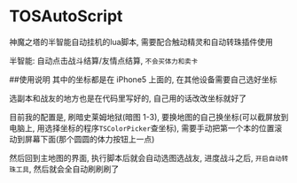 # TOSAutoScript
神魔之塔的半智能自动挂机的lua脚本, 需要配合触动精灵和自动转珠插件使用

半智能: 自动点击战斗结算/友情点结算, `不会买体力和卖卡`

##使用说明
其中的坐标都是在 iPhone5 上面的, 在其他设备需要自己选好坐标

选副本和战友的地方也是在代码里写好的, 自己用的话改改坐标就好了

目前我的配置是, 刷暗史莱姆地狱(暗图 1-3), 要换地图的自己换坐标(可以截屏放到电脑上, 用选择坐标的程序`TSColorPicker`查坐标), 需要手动把第一个本的位置滚动到屏幕下面(那个圆圆的体力按钮上一点)

然后回到主地图的界面, 执行脚本后就会自动选图选战友, 进度战斗之后, `开启自动转珠工具`, 然后就会全自动刷刷刷了
